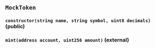 ## `MockToken`






### `constructor(string name, string symbol, uint8 decimals)` (public)





### `mint(address account, uint256 amount)` (external)






